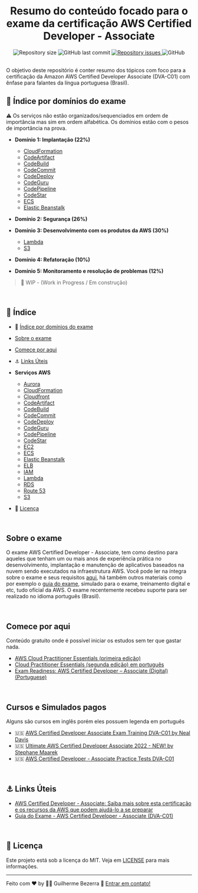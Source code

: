 <h1 align="center">
    <br>
    Resumo do conteúdo focado para o exame da certificação AWS Certified Developer - Associate
</h1>

<div align="center">

  <img alt="Repository size" src="https://img.shields.io/github/repo-size/gbdsantos/aws-certified-developer-associate-roadmap.svg">
  <img alt="GitHub last commit" src="https://img.shields.io/github/last-commit/gbdsantos/aws-certified-developer-associate-roadmap.svg">
  <a href="https://github.com/gbdsantos/aws-certified-developer-associate-roadmap/issues">
    <img alt="Repository issues" src="https://img.shields.io/github/issues/gbdsantos/aws-certified-developer-associate-roadmap.svg">
  </a>
  <img alt="GitHub" src="https://img.shields.io/github/license/gbdsantos/aws-certified-developer-associate-roadmap.svg">
</div>

<br />

O objetivo deste repositório é conter resumo dos tópicos com foco para a certificação da Amazon AWS Certified Developer Associate (DVA-C01) com ênfase para falantes da língua portuguesa (Brasil).

## :pushpin: Índice por domínios do exame

:warning: Os serviços não estão organizados/sequenciados em ordem de importância mas sim em ordem alfabética. Os domínios estão com o pesos de importância na prova.

- **Domínio 1: Implantação (22%)**  
  - [CloudFormation](https://github.com/gbdsantos/aws-certified-developer-associate-roadmap/blob/master/resumos/CloudFormation.md "Criar e gerenciar recursos com modelos")
  - [CodeArtifact](https://github.com/gbdsantos/aws-certified-developer-associate-roadmap/blob/master/resumos/CodeArtifact.md)
  - [CodeBuild](https://github.com/gbdsantos/aws-certified-developer-associate-roadmap/blob/master/resumos/CodeBuild.md)
  - [CodeCommit](https://github.com/gbdsantos/aws-certified-developer-associate-roadmap/blob/master/resumos/CodeCommit.md)
  - [CodeDeploy](https://github.com/gbdsantos/aws-certified-developer-associate-roadmap/blob/master/resumos/CodeDeploy.md "AWS CodeDeploy")
  - [CodeGuru](https://github.com/gbdsantos/aws-certified-developer-associate-roadmap/blob/master/resumos/CodeGuru.md "Recomendações inteligentes para criar e executar aplicativos modernos")   
  - [CodePipeline](https://github.com/gbdsantos/aws-certified-developer-associate-roadmap/blob/master/resumos/CodePipeline.md) 
  - [CodeStar](https://github.com/gbdsantos/aws-certified-developer-associate-roadmap/blob/master/resumos/CodeStar.md)    
  - [ECS](https://github.com/gbdsantos/aws-certified-developer-associate-roadmap/blob/master/resumos/ECS.md) 
  - [Elastic Beanstalk](https://github.com/gbdsantos/aws-certified-developer-associate-roadmap/blob/master/resumos/Elastic-Beanstalk.md) 
 
- **Domínio 2: Segurança (26%)**
- **Domínio 3: Desenvolvimento com os produtos da AWS (30%)**
  - [Lambda](https://github.com/gbdsantos/aws-certified-developer-associate-roadmap/blob/master/resumos/7-Lambda.md)
  - [S3](https://github.com/gbdsantos/aws-certified-developer-associate-roadmap/blob/master/resumos/5-S3.md)
  
 - **Domínio 4: Refatoração (10%)**
 - **Domínio 5: Monitoramento e resolução de problemas (12%)**

> 🚧 WIP - (Work in Progress / Em construção)

<br />

## :pushpin: Índice

- :pushpin: [Índice por domínios do exame](#pushpin-índice-por-domínios-do-exame)
- [Sobre o exame](#sobre-o-exame)
- [Comece por aqui](#comece-por-aqui)

- :anchor: [Links Úteis](#anchor-links-úteis)
- **Serviços AWS**
  - [Aurora](https://github.com/gbdsantos/aws-certified-developer-associate-roadmap/blob/master/resumos/Aurora.md)
  - [CloudFormation](https://github.com/gbdsantos/aws-certified-developer-associate-roadmap/blob/master/resumos/CloudFormation.md "Criar e gerenciar recursos com modelos")  
  - [Cloudfront](https://github.com/gbdsantos/aws-certified-developer-associate-roadmap/blob/master/resumos/6-Cloudfront.md)
  - [CodeArtifact](https://github.com/gbdsantos/aws-certified-developer-associate-roadmap/blob/master/resumos/CodeArtifact.md)
  - [CodeBuild](https://github.com/gbdsantos/aws-certified-developer-associate-roadmap/blob/master/resumos/CodeBuild.md)
  - [CodeCommit](https://github.com/gbdsantos/aws-certified-developer-associate-roadmap/blob/master/resumos/CodeCommit.md) 
  - [CodeDeploy](https://github.com/gbdsantos/aws-certified-developer-associate-roadmap/blob/master/resumos/CodeDeploy.md "AWS CodeDeploy") 
  - [CodeGuru](https://github.com/gbdsantos/aws-certified-developer-associate-roadmap/blob/master/resumos/CodeGuru.md "Recomendações inteligentes para criar e executar aplicativos modernos")     
  - [CodePipeline](https://github.com/gbdsantos/aws-certified-developer-associate-roadmap/blob/master/resumos/CodePipeline.md)  
  - [CodeStar](https://github.com/gbdsantos/aws-certified-developer-associate-roadmap/blob/master/resumos/CodeStar.md)      
  - [EC2](https://github.com/gbdsantos/aws-certified-developer-associate-roadmap/blob/master/resumos/2-EC2.md)
  - [ECS](https://github.com/gbdsantos/aws-certified-developer-associate-roadmap/blob/master/resumos/ECS.md)
  - [Elastic Beanstalk](https://github.com/gbdsantos/aws-certified-developer-associate-roadmap/blob/master/resumos/Elastic-Beanstalk.md)
  - [ELB](https://github.com/gbdsantos/aws-certified-developer-associate-roadmap/blob/master/resumos/3-ELB.md)
  - [IAM](https://github.com/gbdsantos/aws-certified-developer-associate-roadmap/blob/master/resumos/1-IAM.md)
  - [Lambda](https://github.com/gbdsantos/aws-certified-developer-associate-roadmap/blob/master/resumos/7-Lambda.md)
  - [RDS](https://github.com/gbdsantos/aws-certified-developer-associate-roadmap/blob/master/resumos/RDS.md)
  - [Route 53](https://github.com/gbdsantos/aws-certified-developer-associate-roadmap/blob/master/resumos/4-Route-53.md)
  - [S3](https://github.com/gbdsantos/aws-certified-developer-associate-roadmap/blob/master/resumos/5-S3.md)

- :memo: [Licença](#memo-licença)

<br />

## Sobre o exame

O exame AWS Certified Developer - Associate, tem como destino para aqueles que tenham um ou mais anos de experiência prática no desenvolvimento, implantação e manutenção de aplicativos baseados na nuvem sendo executados na infraestrutura AWS.
Você pode ler na íntegra sobre o exame e seus requisitos [aqui](https://aws.amazon.com/pt/certification/certified-developer-associate/), há também outros materiais como por exemplo o [guia do exame](https://d1.awsstatic.com/pt_BR/training-and-certification/docs-dev-associate/AWS-Certified-Developer-Associate_Exam-Guide.pdf), simulado para o exame, treinamento digital e etc, tudo oficial da AWS.
O exame recentemente recebeu suporte para ser realizado no idioma português (Brasil).

<br />

## Comece por aqui

Conteúdo gratuito onde é possível iniciar os estudos sem ter que gastar nada.

- [AWS Cloud Practitioner Essentials (primeira edição)](https://explore.skillbuilder.aws/learn/course/external/view/elearning/8287/aws-cloud-practitioner-essentials-portuguese)
- [Cloud Practitioner Essentials (segunda edição) em português](https://explore.skillbuilder.aws/learn/course/external/view/elearning/831/aws-cloud-practitioner-essentials-second-edition-portuguese)
- [Exam Readiness: AWS Certified Developer – Associate (Digital) (Portuguese)](https://explore.skillbuilder.aws/learn/course/external/view/elearning/2003/exam-readiness-aws-certified-developer-associate-digital-portuguese)

<br />

## Cursos e Simulados pagos

Alguns são cursos em inglês porém eles possuem legenda em português

- :us: [AWS Certified Developer Associate Exam Training DVA-C01 by Neal Davis](https://www.udemy.com/course/aws-certified-developer-associate-exam-training/)
- :us: [Ultimate AWS Certified Developer Associate 2022 - NEW! by Stephane Maarek](https://www.udemy.com/course/aws-certified-developer-associate-dva-c01/)
- :us: [AWS Certified Developer - Associate Practice Tests DVA-C01](https://www.udemy.com/course/aws-certified-developer-associate-practice-tests-dva-c01/)

<br />

## :anchor: Links Úteis

- [AWS Certified Developer - Associate: Saiba mais sobre esta certificação e os recursos da AWS que podem ajudá-lo a se preparar](https://aws.amazon.com/pt/certification/certified-developer-associate/)
- [Guia do Exame - AWS Certified Developer - Associate (DVA-C01) ](https://d1.awsstatic.com/pt_BR/training-and-certification/docs-dev-associate/AWS-Certified-Developer-Associate_Exam-Guide.pdf)

<br />

## :memo: Licença
Este projeto está sob a licença do MIT. Veja em [LICENSE](https://github.com/gbdsantos/aws-certified-developer-associate-roadmap/blob/master/LICENSE) para mais informações.

---
Feito com ♥ by :man_astronaut: Guilherme Bezerra :wave: [Entrar em contato!](https://www.linkedin.com/in/gbdsantos/)
